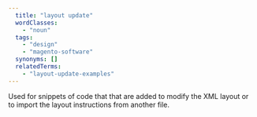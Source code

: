 ```yaml
---
  title: "layout update"
  wordClasses:
    - "noun"
  tags:
    - "design"
    - "magento-software"
  synonyms: []
  relatedTerms:
    - "layout-update-examples"
---
```

Used for snippets of code that that are added to modify the XML layout or to import the layout instructions from another file.
